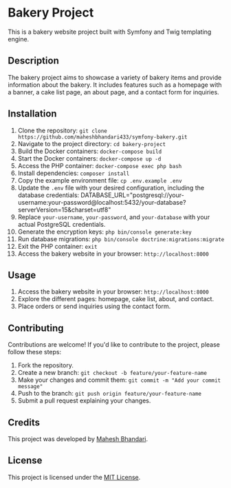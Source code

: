 # Bakery Project

This is a bakery website project built with Symfony and Twig templating engine.

## Description

The bakery project aims to showcase a variety of bakery items and provide information about the bakery. It includes features such as a homepage with a banner, a cake list page, an about page, and a contact form for inquiries.

## Installation

1. Clone the repository: `git clone https://github.com/maheshbhandari433/symfony-bakery.git`
2. Navigate to the project directory: `cd bakery-project`
3. Build the Docker containers: `docker-compose build`
4. Start the Docker containers: `docker-compose up -d`
5. Access the PHP container: `docker-compose exec php bash`
6. Install dependencies: `composer install`
7. Copy the example environment file: `cp .env.example .env`
8. Update the `.env` file with your desired configuration, including the database credentials:
DATABASE_URL="postgresql://your-username:your-password@localhost:5432/your-database?serverVersion=15&charset=utf8"
9. Replace `your-username`, `your-password`, and `your-database` with your actual PostgreSQL credentials.
10. Generate the encryption keys: `php bin/console generate:key`
11. Run database migrations: `php bin/console doctrine:migrations:migrate`
12. Exit the PHP container: `exit`
13. Access the bakery website in your browser: `http://localhost:8000`

## Usage

1. Access the bakery website in your browser: `http://localhost:8000`
2. Explore the different pages: homepage, cake list, about, and contact.
3. Place orders or send inquiries using the contact form.

## Contributing

Contributions are welcome! If you'd like to contribute to the project, please follow these steps:

1. Fork the repository.
2. Create a new branch: `git checkout -b feature/your-feature-name`
3. Make your changes and commit them: `git commit -m "Add your commit message"`
4. Push to the branch: `git push origin feature/your-feature-name`
5. Submit a pull request explaining your changes.

## Credits

This project was developed by [Mahesh Bhandari](https://github.com/maheshbhandari433).

## License

This project is licensed under the [MIT License](LICENSE).
